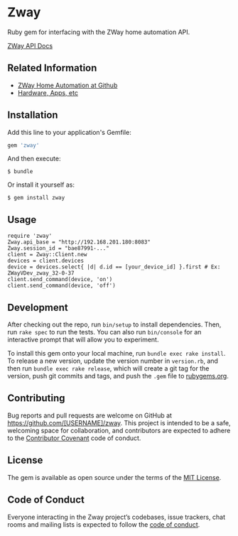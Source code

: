 # Zway

Ruby gem for interfacing with the ZWay home automation API.

[ZWay API Docs](https://zwayhomeautomation.docs.apiary.io/#reference/devices/devices-commands/send-command-to-device)

## Related Information

* [ZWay Home Automation at Github](https://github.com/Z-Wave-Me/home-automation)
* [Hardware, Apps, etc](https://z-wave.me)

## Installation

Add this line to your application's Gemfile:

```ruby
gem 'zway'
```

And then execute:

    $ bundle

Or install it yourself as:

    $ gem install zway

## Usage

    require 'zway'
    Zway.api_base = "http://192.168.201.180:8083"
    Zway.session_id = "bae87991-..."
    client = Zway::Client.new
    devices = client.devices
    device = devices.select{ |d| d.id == [your_device_id] }.first # Ex: ZWayVDev_zway_32-0-37
    client.send_command(device, 'on')
    client.send_command(device, 'off')

## Development

After checking out the repo, run `bin/setup` to install dependencies. Then, run `rake spec` to run the tests. You can also run `bin/console` for an interactive prompt that will allow you to experiment.

To install this gem onto your local machine, run `bundle exec rake install`. To release a new version, update the version number in `version.rb`, and then run `bundle exec rake release`, which will create a git tag for the version, push git commits and tags, and push the `.gem` file to [rubygems.org](https://rubygems.org).

## Contributing

Bug reports and pull requests are welcome on GitHub at https://github.com/[USERNAME]/zway. This project is intended to be a safe, welcoming space for collaboration, and contributors are expected to adhere to the [Contributor Covenant](http://contributor-covenant.org) code of conduct.

## License

The gem is available as open source under the terms of the [MIT License](https://opensource.org/licenses/MIT).

## Code of Conduct

Everyone interacting in the Zway project’s codebases, issue trackers, chat rooms and mailing lists is expected to follow the [code of conduct](https://github.com/jeffmcfadden/zway/blob/master/CODE_OF_CONDUCT.md).
